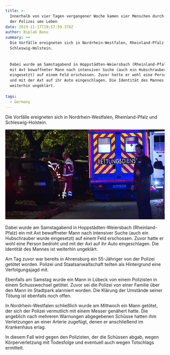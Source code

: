 ```yaml
---
title: >-
  Innerhalb von vier Tagen vergangener Woche kamen vier Menschen durch Schüsse
  der Polizei ums Leben
date: 2019-11-17T19:57:59.376Z
author: Biplab Basu
summary: >+
  Die Vorfälle ereigneten sich in Nordrhein-Westfalen, Rheinland-Pfalz und
  Schleswig-Holstein.


  Dabei wurde am Samstagabend in Hoppstädten-Weiersbach (Rheinland-Pfalz) ein
  mit Axt bewaffneter Mann nach intensiver Suche (auch ein Hubschrauber wurde
  eingesetzt) auf einem Feld erschossen. Zuvor hatte er wohl eine Person bedroht
  und mit der Axt auf ihr Auto eingeschlagen. Die Identität des Mannes ist
  weiterhin ungeklärt.

tags:
  - Germany
---
```

Die Vorfälle ereigneten sich in Nordrhein-Westfalen, Rheinland-Pfalz und Schleswig-Holstein.

![](/static/img/126244420.jpg)

Dabei wurde am Samstagabend in Hoppstädten-Weiersbach (Rheinland-Pfalz) ein mit Axt bewaffneter Mann nach intensiver Suche (auch ein Hubschrauber wurde eingesetzt) auf einem Feld erschossen. Zuvor hatte er wohl eine Person bedroht und mit der Axt auf ihr Auto eingeschlagen. Die Identität des Mannes ist weiterhin ungeklärt.



Am Tag zuvor war bereits in Ahrensburg ein 55-Jähriger von der Polizei getötet worden. Polizei und Staatsanwaltschaft teilten als Hintergrund eine Verfolgungsjagd mit.



Ebenfalls am Samstag wurde ein Mann in Lübeck von einem Polizisten in einem Schusswechsel getötet. Zuvor sei die Polizei von einer Familie über den Mann im Stadtpark alarmiert worden. Die Klärung der Umstände seiner Tötung ist ebenfalls noch offen.



In Nordrhein-Westfalen schließlich wurde am Mittwoch ein Mann getötet, der sich der Polizei vermutlich mit einem Messer genähert hatte. Die angeblich nach mehreren Warnungen abgegebenen Schüsse hatten ihm Verletzungen an einer Arterie zugefügt, denen er anschließend im Krankenhaus erlag.



In diesem Fall wird gegen den Polizisten, der die Schüssen abgab, wegen Körperverletzung mit Todesfolge und eventuell auch wegen Totschlags ermittelt.

